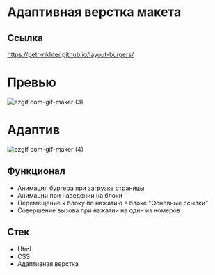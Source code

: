 # Адаптивная верстка макета

## Ссылка

https://petr-rikhter.github.io/layout-burgers/

# Превью

![ezgif com-gif-maker (3)](https://user-images.githubusercontent.com/105044705/202718512-3132fbdb-1daf-43e4-8ba0-2885c7f7dc28.gif)

# Адаптив

![ezgif com-gif-maker (4)](https://user-images.githubusercontent.com/105044705/202720242-fe48e0da-08a6-43b3-9a05-832f3fc2872f.gif)

## Функционал

- Анимация бургера при загрузке страницы
- Анимации при наведении на блоки
- Перемещение к блоку по нажатию в блоке "Основные ссылки"
- Совершение вызова при нажатии на один из номеров 


## Стек

- Html
- CSS
- Адаптивная верстка


